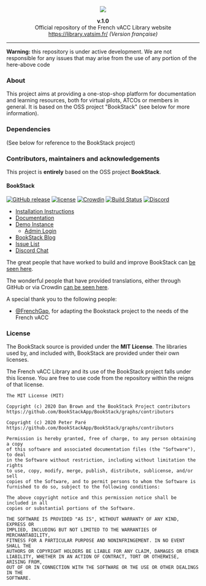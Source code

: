 <p align="center"><img src="https://vatsim.fr/media/img/FrenchvACC_BBG_2.png" width="auto"></p>

<p align="center"><b>v.1.0</b><br>Official repository of the French vACC Library website<br>
<a href="https://library.vatsim.fr/" target="_blank">https://library.vatsim.fr/</a> <i>(Version française)</i><br>
</p>

---

**Warning:** this repository is under active development. We are not responsible for any issues that may arise from the use of any portion of the here-above code

### About

This project aims at providing a one-stop-shop platform for documentation and learning resources, both for virtual pilots, ATCOs or members in general.
It is based on the OSS project "BookStack" (see below for more information).

### Dependencies

(See below for reference to the BookStack project)

### Contributors, maintainers and acknowledgements

This project is **entirely** based on the OSS project **BookStack**.
#### BookStack

[![GitHub release](https://img.shields.io/github/release/BookStackApp/BookStack.svg)](https://github.com/BookStackApp/BookStack/releases/latest)
[![license](https://img.shields.io/badge/License-MIT-yellow.svg)](https://github.com/BookStackApp/BookStack/blob/master/LICENSE)
[![Crowdin](https://badges.crowdin.net/bookstack/localized.svg)](https://crowdin.com/project/bookstack)
[![Build Status](https://github.com/BookStackApp/BookStack/workflows/phpunit/badge.svg)](https://github.com/BookStackApp/BookStack/actions)
[![Discord](https://img.shields.io/static/v1?label=Chat&message=Discord&color=738adb&logo=discord)](https://discord.gg/ztkBqR2)

* [Installation Instructions](https://www.bookstackapp.com/docs/admin/installation)
* [Documentation](https://www.bookstackapp.com/docs)
* [Demo Instance](https://demo.bookstackapp.com)
    * [Admin Login](https://demo.bookstackapp.com/login?email=admin@example.com&password=password)
* [BookStack Blog](https://www.bookstackapp.com/blog)
* [Issue List](https://github.com/BookStackApp/BookStack/issues)
* [Discord Chat](https://discord.gg/ztkBqR2)

The great people that have worked to build and improve BookStack can [be seen here](https://github.com/BookStackApp/BookStack/graphs/contributors).

The wonderful people that have provided translations, either through GitHub or via Crowdin [can be seen here](https://github.com/BookStackApp/BookStack/blob/master/.github/translators.txt).

A special thank you to the following people:
- [@FrenchGap](https://github.com/FrenchGap), for adapting the Bookstack project to the needs of the French vACC

### License

The BookStack source is provided under the **MIT License**. The libraries used by, and included with, BookStack are provided under their own licenses.

The French vACC Library and its use of the BookStack project falls under this license. You are free to use code from the repository within the reigns of that license. 

```
The MIT License (MIT)

Copyright (c) 2020 Dan Brown and the BookStack Project contributors
https://github.com/BookStackApp/BookStack/graphs/contributors

Copyright (c) 2020 Peter Paré
https://github.com/BookStackApp/BookStack/graphs/contributors

Permission is hereby granted, free of charge, to any person obtaining a copy
of this software and associated documentation files (the "Software"), to deal
in the Software without restriction, including without limitation the rights
to use, copy, modify, merge, publish, distribute, sublicense, and/or sell
copies of the Software, and to permit persons to whom the Software is
furnished to do so, subject to the following conditions:

The above copyright notice and this permission notice shall be included in all
copies or substantial portions of the Software.

THE SOFTWARE IS PROVIDED "AS IS", WITHOUT WARRANTY OF ANY KIND, EXPRESS OR
IMPLIED, INCLUDING BUT NOT LIMITED TO THE WARRANTIES OF MERCHANTABILITY,
FITNESS FOR A PARTICULAR PURPOSE AND NONINFRINGEMENT. IN NO EVENT SHALL THE
AUTHORS OR COPYRIGHT HOLDERS BE LIABLE FOR ANY CLAIM, DAMAGES OR OTHER
LIABILITY, WHETHER IN AN ACTION OF CONTRACT, TORT OR OTHERWISE, ARISING FROM,
OUT OF OR IN CONNECTION WITH THE SOFTWARE OR THE USE OR OTHER DEALINGS IN THE
SOFTWARE.
```